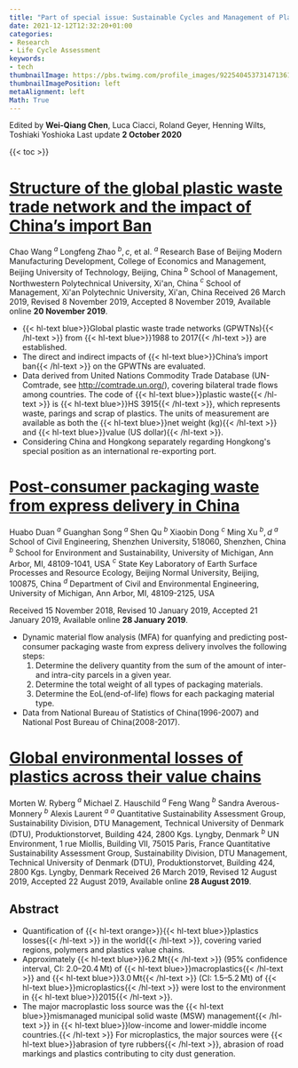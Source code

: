 ```yaml
---
title: "Part of special issue: Sustainable Cycles and Management of Plastics (May 2019 to Oct 2020)"
date: 2021-12-12T12:32:20+01:00
categories:
- Research
- Life Cycle Assessment
keywords:
- tech
thumbnailImage: https://pbs.twimg.com/profile_images/922540453731471361/iom5zmuY_400x400.jpg
thumbnailImagePosition: left
metaAlignment: left
Math: True
---
```

Edited by **Wei-Qiang Chen**, Luca Ciacci, Roland Geyer, Henning Wilts, Toshiaki Yoshioka
Last update **2 October 2020**
<!--more-->
{{< toc >}}

# [Structure of the global plastic waste trade network and the impact of China’s import Ban](https://www.sciencedirect.com/science/article/pii/S0921344919304975?via%3Dihub)
Chao Wang $^a$ Longfeng Zhao $^b,c$, et al.
$^a$ Research Base of Beijing Modern Manufacturing Development, College of Economics and Management, Beijing University of Technology, Beijing, China
$^b$ School of Management, Northwestern Polytechnical University, Xi'an, China
$^c$ School of Management, Xi'an Polytechnic University, Xi'an, China
Received 26 March 2019, Revised 8 November 2019, Accepted 8 November 2019, Available online **20 November 2019**.

* {{< hl-text blue>}}Global plastic waste trade networks (GPWTNs){{< /hl-text >}} from {{< hl-text blue>}}1988 to 2017{{< /hl-text >}} are established.
* The direct and indirect impacts of {{< hl-text blue>}}China’s import ban{{< /hl-text >}} on the GPWTNs are evaluated.
* Data derived from United Nations Commodity Trade Database (UN-Comtrade, see http://comtrade.un.org/), covering bilateral trade flows among countries. The code of {{< hl-text blue>}}plastic waste{{< /hl-text >}} is {{< hl-text blue>}}HS 3915{{< /hl-text >}}, which represents waste, parings and scrap of plastics. The units of measurement are available as both the {{< hl-text blue>}}net weight (kg){{< /hl-text >}} and {{< hl-text blue>}}value (US dollar){{< /hl-text >}}.
* Considering China and Hongkong separately regarding Hongkong's special position as an international re-exporting port.  

# [Post-consumer packaging waste from express delivery in China](https://www.sciencedirect.com/science/article/pii/S0921344919300412?via%3Dihub)
Huabo Duan $^a$ Guanghan Song $^a$ Shen Qu $^b$ Xiaobin Dong $^c$ Ming Xu $^b,d$
$^a$ School of Civil Engineering, Shenzhen University, 518060, Shenzhen, China
$^b$ School for Environment and Sustainability, University of Michigan, Ann Arbor, MI, 48109-1041, USA
$^c$ State Key Laboratory of Earth Surface Processes and Resource Ecology, Beijing Normal University, Beijing, 100875, China
$^d$ Department of Civil and Environmental Engineering, University of Michigan, Ann Arbor, MI, 48109-2125, USA

Received 15 November 2018, Revised 10 January 2019, Accepted 21 January 2019, Available online **28 January 2019**.

* Dynamic material flow analysis (MFA) for quanfying and predicting post-consumer packaging waste from express delivery involves the following steps:
  1. Determine the delivery quantity from the sum of the amount of inter- and intra-city parcels in a given year.
  2. Determine the total weight of all types of packaging materials.
  3. Determine the EoL(end-of-life) flows for each packaging material type.
* Data from National Bureau of Statistics of China(1996-2007) and National Post Bureau of China(2008-2017).

# [Global environmental losses of plastics across their value chains](https://www.sciencedirect.com/science/article/pii/S0921344919303659)
Morten W. Ryberg $^a$ Michael Z. Hauschild $^a$ Feng Wang $^b$ Sandra Averous-Monnery $^b$ Alexis Laurent $^a$
$^a$ Quantitative Sustainability Assessment Group, Sustainability Division, DTU Management, Technical University of Denmark (DTU), Produktionstorvet, Building 424, 2800 Kgs. Lyngby, Denmark
$^b$ UN Environment, 1 rue Miollis, Building VII, 75015 Paris, France
Quantitative Sustainability Assessment Group, Sustainability Division, DTU Management, Technical University of Denmark (DTU), Produktionstorvet, Building 424, 2800 Kgs. Lyngby, Denmark
Received 26 March 2019, Revised 12 August 2019, Accepted 22 August 2019, Available online **28 August 2019**.
## Abstract
* Quantification of {{< hl-text orange>}}{{< hl-text blue>}}plastics losses{{< /hl-text >}} in the world{{< /hl-text >}}, covering varied regions, polymers and plastics value chains.
* Approximately {{< hl-text blue>}}6.2 Mt{{< /hl-text >}} (95% confidence interval, CI: 2.0–20.4 Mt) of {{< hl-text blue>}}macroplastics{{< /hl-text >}} and {{< hl-text blue>}}3.0 Mt{{< /hl-text >}} (CI: 1.5–5.2 Mt) of {{< hl-text blue>}}microplastics{{< /hl-text >}} were lost to the environment in {{< hl-text blue>}}2015{{< /hl-text >}}.
* The major macroplastic loss source was the {{< hl-text blue>}}mismanaged municipal solid waste (MSW) management{{< /hl-text >}} in {{< hl-text blue>}}low-income and lower-middle income countries.{{< /hl-text >}} For microplastics, the major sources were {{< hl-text blue>}}abrasion of tyre rubbers{{< /hl-text >}}, abrasion of road markings and plastics contributing to city dust generation.
